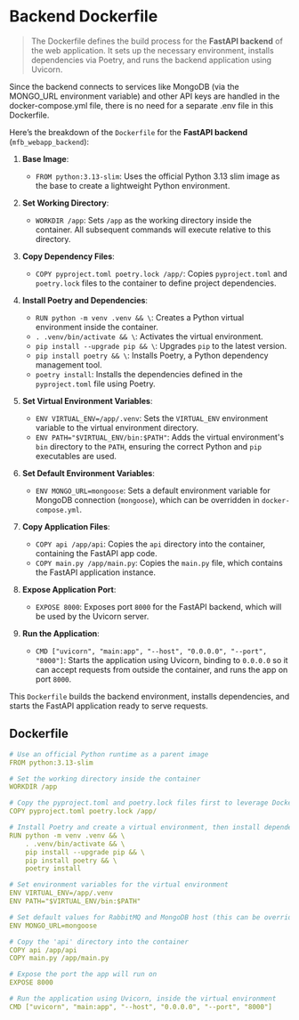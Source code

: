 # Backend Dockerfile

> The Dockerfile defines the build process for the **FastAPI backend** of the web application. It sets up the necessary environment, installs dependencies via Poetry, and runs the backend application using Uvicorn.

Since the backend connects to services like MongoDB (via the MONGO_URL environment variable) and other API keys are handled in the docker-compose.yml file, there is no need for a separate .env file in this Dockerfile.

Here’s the breakdown of the `Dockerfile` for the **FastAPI backend** (`mfb_webapp_backend`):

1. **Base Image**:
   - `FROM python:3.13-slim`: Uses the official Python 3.13 slim image as the base to create a lightweight Python environment.

2. **Set Working Directory**:
   - `WORKDIR /app`: Sets `/app` as the working directory inside the container. All subsequent commands will execute relative to this directory.

3. **Copy Dependency Files**:
   - `COPY pyproject.toml poetry.lock /app/`: Copies `pyproject.toml` and `poetry.lock` files to the container to define project dependencies.

4. **Install Poetry and Dependencies**:
   - `RUN python -m venv .venv && \`: Creates a Python virtual environment inside the container.
   - `. .venv/bin/activate && \`: Activates the virtual environment.
   - `pip install --upgrade pip && \`: Upgrades `pip` to the latest version.
   - `pip install poetry && \`: Installs Poetry, a Python dependency management tool.
   - `poetry install`: Installs the dependencies defined in the `pyproject.toml` file using Poetry.

5. **Set Virtual Environment Variables**:
   - `ENV VIRTUAL_ENV=/app/.venv`: Sets the `VIRTUAL_ENV` environment variable to the virtual environment directory.
   - `ENV PATH="$VIRTUAL_ENV/bin:$PATH"`: Adds the virtual environment's `bin` directory to the `PATH`, ensuring the correct Python and `pip` executables are used.

6. **Set Default Environment Variables**:
   - `ENV MONGO_URL=mongoose`: Sets a default environment variable for MongoDB connection (`mongoose`), which can be overridden in `docker-compose.yml`.

7. **Copy Application Files**:
   - `COPY api /app/api`: Copies the `api` directory into the container, containing the FastAPI app code.
   - `COPY main.py /app/main.py`: Copies the `main.py` file, which contains the FastAPI application instance.

8. **Expose Application Port**:
   - `EXPOSE 8000`: Exposes port `8000` for the FastAPI backend, which will be used by the Uvicorn server.

9. **Run the Application**:
   - `CMD ["uvicorn", "main:app", "--host", "0.0.0.0", "--port", "8000"]`: Starts the application using Uvicorn, binding to `0.0.0.0` so it can accept requests from outside the container, and runs the app on port `8000`.

This `Dockerfile` builds the backend environment, installs dependencies, and starts the FastAPI application ready to serve requests.

## Dockerfile

```yml
# Use an official Python runtime as a parent image
FROM python:3.13-slim

# Set the working directory inside the container
WORKDIR /app

# Copy the pyproject.toml and poetry.lock files first to leverage Docker cache
COPY pyproject.toml poetry.lock /app/

# Install Poetry and create a virtual environment, then install dependencies
RUN python -m venv .venv && \
    . .venv/bin/activate && \
    pip install --upgrade pip && \
    pip install poetry && \
    poetry install

# Set environment variables for the virtual environment
ENV VIRTUAL_ENV=/app/.venv
ENV PATH="$VIRTUAL_ENV/bin:$PATH"

# Set default values for RabbitMQ and MongoDB host (this can be overridden in docker-compose or environment files)
ENV MONGO_URL=mongoose

# Copy the 'api' directory into the container
COPY api /app/api
COPY main.py /app/main.py

# Expose the port the app will run on
EXPOSE 8000

# Run the application using Uvicorn, inside the virtual environment
CMD ["uvicorn", "main:app", "--host", "0.0.0.0", "--port", "8000"]
```
